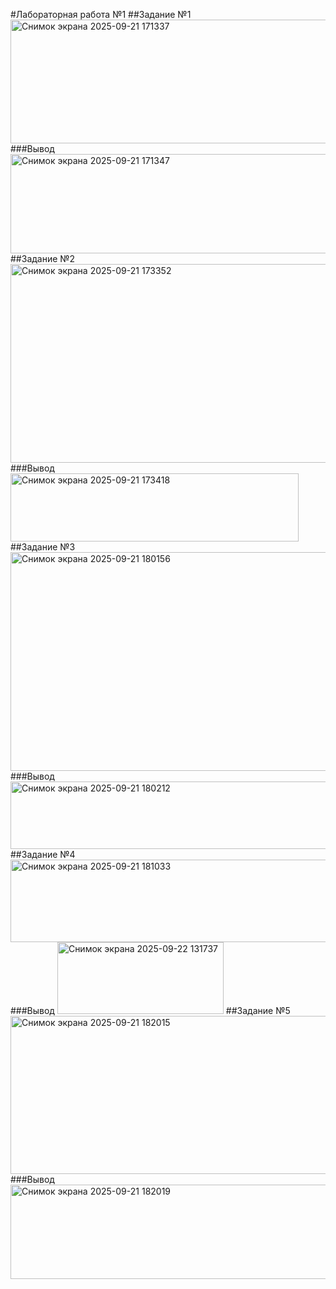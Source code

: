 #Лабораторная работа №1
##Задание №1
<img width="998" height="198" alt="Снимок экрана 2025-09-21 171337" src="https://github.com/user-attachments/assets/6838d4b9-5ccc-4ecc-9258-3fa4f169be92" />
###Вывод
<img width="611" height="159" alt="Снимок экрана 2025-09-21 171347" src="https://github.com/user-attachments/assets/3c3fd911-4d82-4b00-bc60-c74cd1c5e14b" />
##Задание №2
<img width="1362" height="318" alt="Снимок экрана 2025-09-21 173352" src="https://github.com/user-attachments/assets/afdb9c6c-2d76-4bc8-b97b-44c10125a033" />
###Вывод
<img width="461" height="109" alt="Снимок экрана 2025-09-21 173418" src="https://github.com/user-attachments/assets/137441c4-3c7d-4a5f-ac51-5f02205cf319" />
##Задание №3
<img width="975" height="350" alt="Снимок экрана 2025-09-21 180156" src="https://github.com/user-attachments/assets/d802e9ea-dedb-43c4-b0ee-7e6b26c10787" />
###Вывод
<img width="555" height="108" alt="Снимок экрана 2025-09-21 180212" src="https://github.com/user-attachments/assets/2b63650a-b66d-473c-bcc9-75fb72bfcbce" />
##Задание №4
<img width="556" height="132" alt="Снимок экрана 2025-09-21 181033" src="https://github.com/user-attachments/assets/75e5baed-cbde-4052-889b-c4da18f6eb8a" />
###Вывод
<img width="266" height="115" alt="Снимок экрана 2025-09-22 131737" src="https://github.com/user-attachments/assets/f0f34a6b-9f4f-4aa6-bfa9-00d29cfe54c7" />
##Задание №5
<img width="1111" height="253" alt="Снимок экрана 2025-09-21 182015" src="https://github.com/user-attachments/assets/143a119a-0a23-4f93-a874-69244bdd9134" />
###Вывод
<img width="692" height="151" alt="Снимок экрана 2025-09-21 182019" src="https://github.com/user-attachments/assets/148fda98-7454-414c-957b-ae00a91a1645" />





